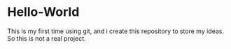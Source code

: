 # Hello-World
This is my first time using git, and i create this repository to store my ideas. So this is not a real project.
